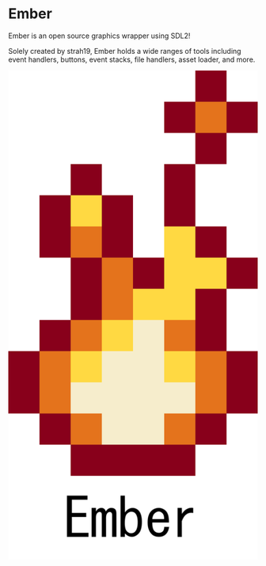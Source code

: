 # Ember

Ember is an open source graphics wrapper using SDL2!

Solely created by strah19, Ember holds a wide ranges of tools including event handlers, buttons, event stacks, file handlers, asset loader, and more.

![alt text](https://github.com/strah19/Ember/blob/master/Sandbox/res/ember.png?raw=true)
